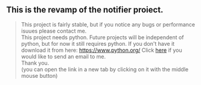 ## This is the revamp of the notifier proiect.
>This project is fairly stable, but if you notice any bugs or performance isuues please contact me.<br>
>This project needs python. Future projects will be independent of python, but for now it still requires python. If you don't have it download it from here: https://www.python.org/
>Click [here](https://mail.google.com/mail/?view=cm&fs=1&to=borbelygergo06@gmail.com&su=Feedback%20on%20re_notifier&body=Type%20your%20feedback%20here) if you would like to send an email to me.<br>
>Thank you.<br>
>(you can open the link in a new tab by clicking on it with the middle mouse button)
